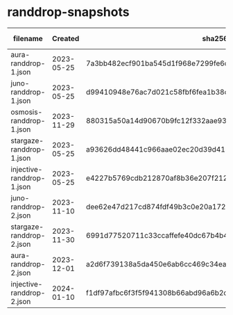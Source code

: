 # randdrop-snapshots

| filename                  | Created    | sha256sum                                                        | merkle root                                                      | round | height   | Min staked |
| ------------------------- | ---------- | ---------------------------------------------------------------- | ---------------------------------------------------------------- | ----- | -------- | ---------- |
| aura-randdrop-1.json      | 2023-05-25 | 7a3bb482ecf901ba545d1f968e7299fe6d64d1342f8141a27bd0c2e2e562e26a | d4311931a33789c481533ed82ba25b4eb969769239d01a3ced7677c4527e146c | 1     | 1002000  | 62 AURA    |
| juno-randdrop-1.json      | 2023-05-25 | d99410948e76ac7d021c58fbf6fea1b38c2a375135bfaec689cb07494bfb477d | 73d8ae84dddb8f99f08ecf141d0fb7d65fe8af7a2e4aeb7d6714f985d945851f | 1     | 8372000  | 8 JUNO     |
| osmosis-randdrop-1.json   | 2023-11-29 | 880315a50a14d90670b9fc12f332aae939e9b84c5c6900d7df1d1e99973f4e13 | f28cf490ca8d4deda47ebc4deb633604779c9eda8a0c0b8ab51bd8b680ac3c9e | 1     | 12542000 | 6 OSMO     |
| stargaze-randdrop-1.json  | 2023-05-25 | a93626dd48441c966aae02ec20d39d418b421d1d3e13ff7add7a04e56862af7f | 35dc76c748756b196b49f4faf0cc993c0384004d3a4ba5a7c043b6ce6f4d112e | 1     | 8295000  | 260 STARS  |
| injective-randdrop-1.json | 2023-05-25 | e4227b5769cdb212870af8b36e207f21263efba2254fad6c9c2b1a9e6a95c44c | bb5c6fcccd32cbee8693f588311fea5a8b12dfce0e924fb980e2ae2207c8d567 | 1     | 34080000 | 0.6 INJ    |
| juno-randdrop-2.json      | 2023-11-10 | dee62e47d217cd874fdf49b3c0e20a1725d6a68eefb1aacee87d5588e05e2f76 | 7205ab2773859b7f3275daf1e18f2ba0a7b85f6e02059575fc2f4ae876dd0f2c | 2     | 11600000 | 8 JUNO     |
| stargaze-randdrop-2.json  | 2023-11-30 | 6991d77520711c33ccaffefe40dc67b4b401230c7b7934644e7ce8f688da5913 | 067b70c805c83b1b5cb29b2f3f047440ac4197a8889d396c204e36fcca79d661 | 2     | 11120000 | 260 STARS  |
| aura-randdrop-2.json      | 2023-12-01 | a2d6f739138a5da450e6ab6cc469c34eabe98b51d35d28d4ae78c2bc8e7fb9a0 | 6fd3f48247a74cf43892542cb188af8a365181f76fec306948a49ed3a72a412d | 2     | 3860000  | 62 AURA    |
| injective-randdrop-2.json | 2024-01-10 | f1df97afbc6f3f5f941308b66abd96a6b2c7bf9db1e6dbe39db71d8035c7eea2 | 91c3f6ee31ec0f4ba751979db28418afab71405453a9c0f592d5247e4499b3c3 | 2     | 57000000 | 0.1 INJ    |
